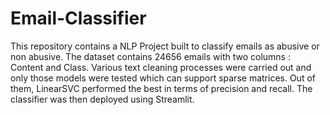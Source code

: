 # Email-Classifier
This repository contains a NLP Project built to classify emails as abusive or non abusive. 
The dataset contains 24656 emails with two columns : Content and Class.
Various text cleaning processes were carried out and only those models were tested which can support sparse matrices. Out of them, LinearSVC performed the best in terms of precision and recall. 
The classifier was then deployed using Streamlit.
